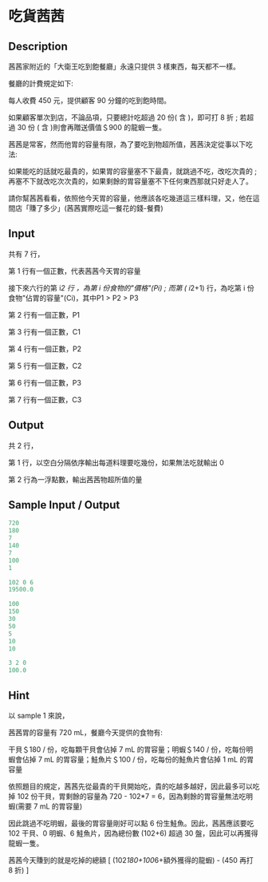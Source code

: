 # 吃貨茜茜

## Description

茜茜家附近的「大衛王吃到飽餐廳」永遠只提供 3 樣東西，每天都不一樣。

餐廳的計費規定如下:

每人收費 450 元，提供顧客 90 分鐘的吃到飽時間。

如果顧客單次到店，不論品項，只要總計吃超過 20 份( 含 )，即可打 8 折 ; 若超過 30 份 ( 含 )則會再贈送價值＄900 的龍蝦一隻。

茜茜是常客，然而他胃的容量有限，為了要吃到物超所值，茜茜決定從事以下吃法:

如果能吃的話就吃最貴的，如果胃的容量塞不下最貴，就跳過不吃，改吃次貴的 ; 再塞不下就改吃次次貴的，如果剩餘的胃容量塞不下任何東西那就只好走人了。

請你幫茜茜看看，依照他今天胃的容量，他應該各吃幾道這三樣料理，又，他在這間店「賺了多少」(茜茜實際吃這一餐花的錢-餐費)

## Input

共有 7 行，

第 1 行有一個正數，代表茜茜今天胃的容量

接下來六行的第 i*2 行 ，為第 i 份食物的"價格"(Pi) ; 而第 ( i*2+1) 行，為吃第 i 份食物"佔胃的容量"(Ci)，其中P1 > P2 > P3

第 2 行有一個正數，P1

第 3 行有一個正數，C1

第 4 行有一個正數，P2

第 5 行有一個正數，C2

第 6 行有一個正數，P3

第 7 行有一個正數，C3

## Output

共 2 行，

第 1 行，以空白分隔依序輸出每道料理要吃幾份，如果無法吃就輸出 0

第 2 行為一浮點數，輸出茜茜物超所值的量

## Sample Input / Output

```py
720
180
7
140
7
100
1

102 0 6
19500.0
```
```py
100
150
30
50
5
10
10

3 2 0
100.0
```

## Hint

以 sample 1 來說，

茜茜胃的容量有 720 mL，餐廳今天提供的食物有:

干貝＄180 / 份，吃每顆干貝會佔掉 7 mL 的胃容量；明蝦＄140 / 份，吃每份明蝦會佔掉 7 mL 的胃容量；鮭魚片＄100 / 份，吃每份的鮭魚片會佔掉 1 mL 的胃容量

依照題目的規定，茜茜先從最貴的干貝開始吃，貴的吃越多越好，因此最多可以吃掉 102 份干貝，胃剩餘的容量為 720 - 102*7 = 6，因為剩餘的胃容量無法吃明蝦(需要 7 mL 的胃容量)

因此跳過不吃明蝦，最後的胃容量剛好可以點 6 份生鮭魚。因此，茜茜應該要吃 102 干貝、0 明蝦、6 鮭魚片，因為總份數 (102+6) 超過 30 盤，因此可以再獲得龍蝦一隻。

茜茜今天賺到的就是吃掉的總額 [ (102*180+100*6+額外獲得的龍蝦) - (450 再打 8 折) ]